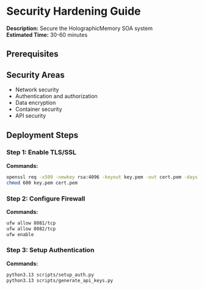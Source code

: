 # Security Hardening Guide

**Description:** Secure the HolographicMemory SOA system  
**Estimated Time:** 30-60 minutes

## Prerequisites


## Security Areas

- Network security
- Authentication and authorization
- Data encryption
- Container security
- API security

## Deployment Steps


### Step 1: Enable TLS/SSL

**Commands:**

```bash
openssl req -x509 -newkey rsa:4096 -keyout key.pem -out cert.pem -days 365 -nodes
chmod 600 key.pem cert.pem
```


### Step 2: Configure Firewall

**Commands:**

```bash
ufw allow 8081/tcp
ufw allow 8082/tcp
ufw enable
```


### Step 3: Setup Authentication

**Commands:**

```bash
python3.13 scripts/setup_auth.py
python3.13 scripts/generate_api_keys.py
```

